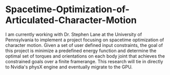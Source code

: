 Spacetime-Optimization-of-Articulated-Character-Motion
======================================================

I am currently working with Dr. Stephen Lane at the University of Pennsylvania to implement a project focusing on spacetime optimization of character motion. Given a set of user defined input constraints, the goal of this project is minimize a predefined energy function and determine the optimal set of torques and orientations on each body joint that achieves the constrained goals over a finite framerange. This research will tie in directly to Nvidia's physX engine and eventually migrate to the GPU.
